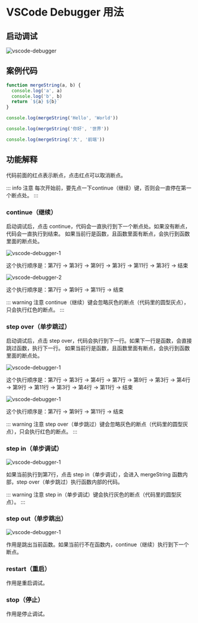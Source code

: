 # VSCode Debugger 用法

## 启动调试

![vscode-debugger](/images/react/7.png)

## 案例代码

```js
function mergeString(a, b) {
  console.log('a', a)
  console.log('b', b)
  return `${a} ${b}`
}

console.log(mergeString('Hello', 'World'))

console.log(mergeString('你好', '世界'))

console.log(mergeString('大', '前端'))
```

## 功能解释

代码前面的红点表示断点，点击红点可以取消断点。

::: info 注意
每次开始前，要先点一下continue（继续）键，否则会一直停在第一个断点处。
:::

### continue（继续）

启动调试后，点击 continue，代码会一直执行到下一个断点处。如果没有断点，代码会一直执行到结束。
如果当前行是函数，且函数里面有断点，会执行到函数里面的断点处。

![vscode-debugger-1](/images/react/8.png)

这个执行顺序是：第7行 -> 第3行 -> 第9行 -> 第3行 -> 第11行  -> 第3行 -> 结束

![vscode-debugger-2](/images/react/9.png)

这个执行顺序是：第7行 -> 第9行 -> 第11行 -> 结束

::: warning 注意
continue（继续）键会忽略灰色的断点（代码里的圆型灰点），只会执行红色的断点。
:::

### step over（单步跳过）

启动调试后，点击 step over，代码会执行到下一行。如果下一行是函数，会直接跳过函数，执行下一行。
如果当前行是函数，且函数里面有断点，会执行到函数里面的断点处。

![vscode-debugger-1](/images/react/8.png)

这个执行顺序是：第7行 -> 第3行 -> 第4行 -> 第7行 -> 第9行 -> 第3行 -> 第4行  -> 第9行 -> 第11行 -> 第3行 -> 第4行 -> 第11行 -> 结束

![vscode-debugger-1](/images/react/9.png)

这个执行顺序是：第7行 -> 第9行 -> 第11行 -> 结束

::: warning 注意
step over（单步跳过）键会忽略灰色的断点（代码里的圆型灰点），只会执行红色的断点。
:::

### step in（单步调试）

![vscode-debugger-1](/images/react/9.png)

如果当前执行到第7行，点击 step in（单步调试），会进入 mergeString 函数内部，step over（单步跳过）执行函数内部的代码。

::: warning 注意
step in（单步调试）键会执行灰色的断点（代码里的圆型灰点）。
:::

### step out（单步跳出）

![vscode-debugger-1](/images/react/9.png)

作用是跳出当前函数。如果当前行不在函数内，continue（继续）执行到下一个断点。

### restart（重启）

作用是重启调试。

### stop（停止）

作用是停止调试。
